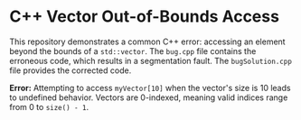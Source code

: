 # C++ Vector Out-of-Bounds Access
This repository demonstrates a common C++ error: accessing an element beyond the bounds of a `std::vector`. The `bug.cpp` file contains the erroneous code, which results in a segmentation fault. The `bugSolution.cpp` file provides the corrected code.

**Error:** Attempting to access `myVector[10]` when the vector's size is 10 leads to undefined behavior.  Vectors are 0-indexed, meaning valid indices range from 0 to `size() - 1`.